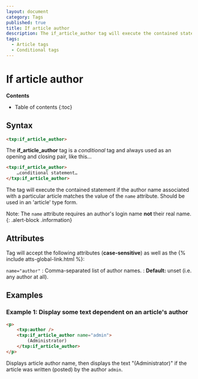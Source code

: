 ```yaml
---
layout: document
category: Tags
published: true
title: If article author
description: The if_article_author tag will execute the contained statement if the author name associated with a particular article matches.
tags:
  - Article tags
  - Conditional tags
---
```


# If article author

**Contents**

* Table of contents
{:toc}

## Syntax

~~~ html
<txp:if_article_author>
~~~

The **if_article_author** tag is a *conditional* tag and always used as an opening and closing pair, like this…

~~~ html
<txp:if_article_author>
    …conditional statement…
</txp:if_article_author>
~~~

The tag will execute the contained statement if the author name associated with a particular article matches the value of the `name` attribute. Should be used in an 'article' type form.

Note: The `name` attribute requires an author's login name **not** their real name.
{: .alert-block .information}

## Attributes

Tag will accept the following attributes (**case-sensitive**) as well as the {% include atts-global-link.html %}:

`name="author"`
: Comma-separated list of author names.
: **Default:** unset (i.e. any author at all).

## Examples

### Example 1: Display some text dependent on an article's author

~~~ html
<p>
    <txp:author />
    <txp:if_article_author name="admin">
        (Administrator)
    </txp:if_article_author>
</p>
~~~

Displays article author name, then displays the text "(Administrator)" if the article was written (posted) by the author `admin`.
